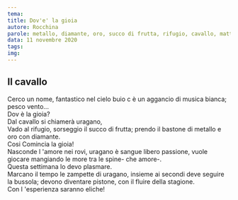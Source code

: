 ```yaml
---
tema:
title: Dov'e' la gioia
autore: Rocchina
parole: metallo, diamante, oro, succo di frutta, rifugio, cavallo, mattino, uragano
data: 11 novembre 2020
tags: 
img: 
---
```

## Il cavallo

Cerco un  nome, fantastico nel cielo buio c è un aggancio di musica  bianca; pesco vento...  
Dov è  la gioia?  
Dal cavallo si chiamerà uragano,  
Vado al rifugio, sorseggio il succo di  frutta; prendo il bastone di metallo e oro con diamante.   
Cosi Comincia la  gioia!  
Nasconde l 'amore nei  rovi, uragano è sangue libero passione, vuole giocare mangiando le more tra le   spine- che amore-.  
Questa settimana  lo devo plasmare.  
Marcano il tempo le zampette di uragano, insieme ai secondi deve seguire la bussola; devono diventare  pistone, con il fluire della stagione.  
Con l 'esperienza saranno eliche!   
